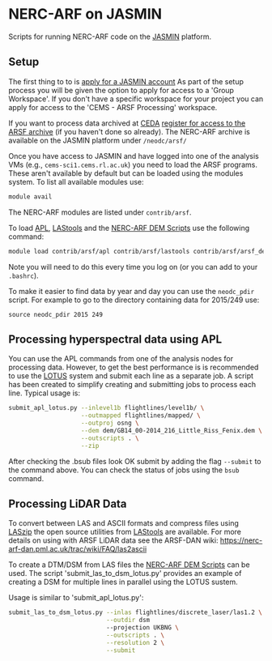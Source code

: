 NERC-ARF on JASMIN
=====================

Scripts for running NERC-ARF code on the [JASMIN](http://jasmin.ac.uk/) platform.

Setup
------

The first thing to to is [apply for a JASMIN account](https://help.jasmin.ac.uk/article/4435-get-a-jasmin-account)
As part of the setup process you will be given the option to apply for access to
a 'Group Workspace'. If you don't have a specific workspace for your project you
can apply for access to the 'CEMS - ARSF Processing' workspace.

If you want to process data archived at [CEDA](http://www.ceda.ac.uk/)
[register for access to the ARSF archive](https://services.ceda.ac.uk/cedasite/resreg/application?attributeid=arsf) (if you haven't done so already).
The NERC-ARF archive is available on the JASMIN platform under `/neodc/arsf/`

Once you have access to JASMIN and have logged into one of the analysis VMs
(e.g., `cems-sci1.cems.rl.ac.uk`) you need to load the ARSF programs.
These aren't available by default but can be loaded using the modules
system.
To list all available modules use:

```bash
module avail
```
The NERC-ARF modules are listed under `contrib/arsf`.

To load [APL](https://github.com/arsf/apl), [LAStools](https://github.com/LAStools/LAStools/)
and the [NERC-ARF DEM Scripts](https://github.com/pmlrsg/arsf_dem_scripts) use the
following command:

```bash
module load contrib/arsf/apl contrib/arsf/lastools contrib/arsf/arsf_dem_scripts
```
Note you will need to do this every time you log on (or you can add to your
`.bashrc`).

To make it easier to find data by year and day you can use the `neodc_pdir` script.
For example to go to the directory containing data for 2015/249 use:

```
source neodc_pdir 2015 249
```

Processing hyperspectral data using APL
-----------------------------------------

You can use the APL commands from one of the analysis nodes for processing data.
However, to get the best performance is is recommended to use the
[LOTUS](https://help.jasmin.ac.uk/article/110-lotus-overview) system
and submit each line as a separate job. A script has been created to simplify
creating and submitting jobs to process each line. Typical usage is:

```bash
submit_apl_lotus.py --inlevel1b flightlines/level1b/ \
                    --outmapped flightlines/mapped/ \
                    --outproj osng \
                    --dem dem/GB14_00-2014_216_Little_Riss_Fenix.dem \
                    --outscripts . \
                    --zip
```

After checking the .bsub files look OK submit by adding the flag `--submit`
to the command above. You can check the status of jobs using the `bsub` command.

Processing LiDAR Data
-----------------------

To convert between LAS and ASCII formats and compress files using [LASzip](http://www.laszip.org/) the open source utilities from [LAStools](http://rapidlasso.com/lastools/) are available. For more details on using with ARSF LiDAR data see the ARSF-DAN wiki: https://nerc-arf-dan.pml.ac.uk/trac/wiki/FAQ/las2ascii

To create a DTM/DSM from LAS files the [NERC-ARF DEM Scripts](http://github.com/pmlrsg/arsf_dem_scripts) can be used.
The script 'submit_las_to_dsm_lotus.py' provides an example of creating a DSM for multiple lines in parallel using the LOTUS sustem.

Usage is similar to 'submit_apl_lotus.py':

```bash
submit_las_to_dsm_lotus.py --inlas flightlines/discrete_laser/las1.2 \
                           --outdir dsm
                           --projection UKBNG \
                           --outscripts . \
                           --resolution 2 \
                           --submit
```

